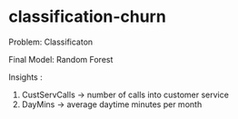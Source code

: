 # classification-churn

Problem: Classificaton

Final Model: Random Forest

Insights : 
1. CustServCalls -> number of calls into customer service
2. DayMins  -> average daytime minutes per month
